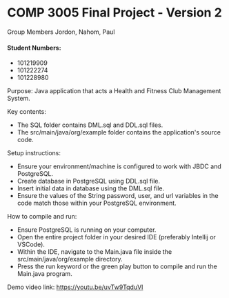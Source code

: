 # COMP 3005 Final Project - Version 2
Group Members Jordon, Nahom, Paul

#### Student Numbers:
- 101219909
- 101222274
- 101228980

Purpose: Java application that acts a Health and Fitness Club Management System.

Key contents:
- The SQL folder contains DML.sql and DDL.sql files.
- The src/main/java/org/example folder contains the application's source code.

Setup instructions:
- Ensure your environment/machine is configured to work with JBDC and PostgreSQL.
- Create database in PostgreSQL using DDL.sql file.
- Insert initial data in database using the DML.sql file.
- Ensure the values of the String password, user, and url variables in the code match those within your PostgreSQL environment.

How to compile and run:
- Ensure PostgreSQL is running on your computer.
- Open the entire project folder in your desired IDE (preferably Intellij or VSCode).
- Within the IDE, navigate to the Main.java file inside the src/main/java/org/example directory.
- Press the run keyword or the green play button to compile and run the Main.java program.

Demo video link: https://youtu.be/uvTw9TqduVI



